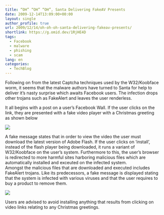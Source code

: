 ```yaml
---
title: “OH” “OH” “OH”, Santa Delivering FakeAV Presents
date: 2009-12-14T13:09:00+00:00
layout: single
author_profile: true
url: 2009/12/14/oh-oh-oh-santa-delivering-fakeav-presents/
shortlink: https://g.omid.dev/1RjHE4D
tags:
  - Facebook
  - malware
  - phishing
  - scam
lang: en
categories: 
  - TechBlog
---
```

Following on from the latest Captcha techniques used by the W32/Koobface worm, it seems that the malware authors have turned to Santa for help to deliver it’s nasty surprise which awaits Facebook users. The infection drops other trojans such as FakeAlert and leaves the user renderless.

It all begins with a post on a user’s Facebook Wall. If the user clicks on the link, they are presented with a fake video player with a Christmas greeting as shown below

[![](http://2.bp.blogspot.com/_vaUVXcmC3OI/SyYxMuUPA6I/AAAAAAAAAV8/OkWoCZUhW_k/s640/koob1.gif)](http://2.bp.blogspot.com/_vaUVXcmC3OI/SyYxMuUPA6I/AAAAAAAAAV8/OkWoCZUhW_k/s1600-h/koob1.gif)

A fake message states that in order to view the video the user must download the latest version of Adobe Flash. If the user clicks on ‘install’, instead of the flash player being downloaded, it runs a variant of W32/Koobface on the user’s system. Furthermore to this, the user’s browser is redirected to more harmful sites harboring malicious files which are automatically installed and exceuted on the infected system.  
Amongst the malicious files that are downloaded and executed includes FakeAlert trojans. Like its predecessors, a fake message is displayed stating that the system is infected with various viruses and that the user requires to buy a product to remove them.

[![](http://3.bp.blogspot.com/_vaUVXcmC3OI/SyYxZvE4haI/AAAAAAAAAWE/1D9ae2BboCI/s640/koob3.gif)](http://3.bp.blogspot.com/_vaUVXcmC3OI/SyYxZvE4haI/AAAAAAAAAWE/1D9ae2BboCI/s1600-h/koob3.gif)

Users are advised to avoid installing anything that results from clicking on video links relating to any Christmas greetings.